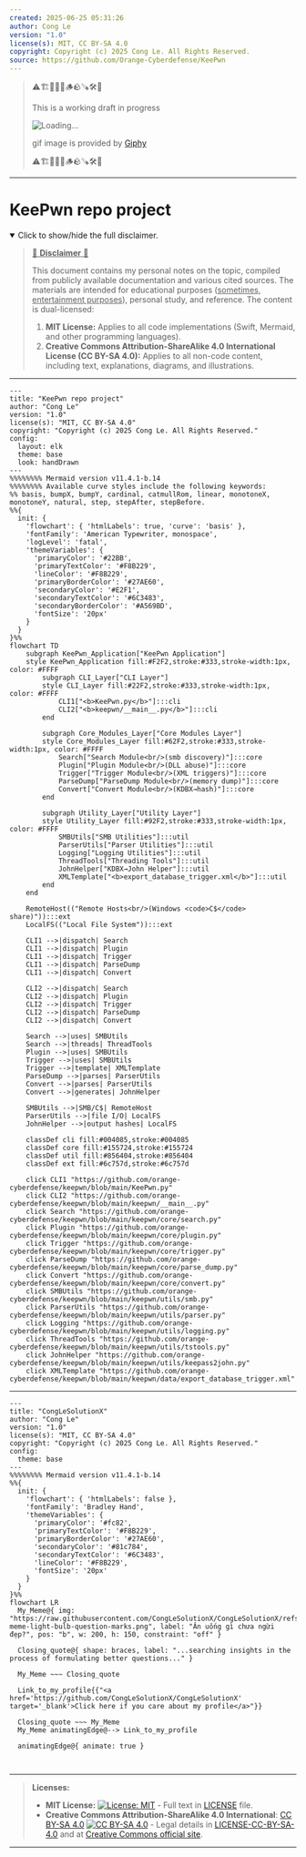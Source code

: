 ```yaml
---
created: 2025-06-25 05:31:26
author: Cong Le
version: "1.0"
license(s): MIT, CC BY-SA 4.0
copyright: Copyright (c) 2025 Cong Le. All Rights Reserved.
source: https://github.com/Orange-Cyberdefense/KeePwn
---
```



> ⚠️🏗️🚧🦺🧱🪵🪨🪚🛠️👷
> 
> This is a working draft in progress
> 
> ![Loading...](https://media2.giphy.com/media/v1.Y2lkPTc5MGI3NjExMXVjejV3dnVjc2o5MXd3eXBvcDR1cHlzbHQ1Z2R6YjY0ZHpmdjJ6OCZlcD12MV9pbnRlcm5hbF9naWZfYnlfaWQmY3Q9Zw/hL9q5k9dk9l0wGd4e0/giphy.gif)
>
> gif image is provided by [Giphy](https://giphy.com)
> 
> ⚠️🏗️🚧🦺🧱🪵🪨🪚🛠️👷


----




# KeePwn repo project
<details open>
<summary>Click to show/hide the full disclaimer.</summary>
   
> <ins>📢 **Disclaimer** 🚨</ins>
>
> This document contains my personal notes on the topic,
> compiled from publicly available documentation and various cited sources.
> The materials are intended for educational purposes (<ins>sometimes, entertainment purposes</ins>), personal study, and reference.
> The content is dual-licensed:
> 1. **MIT License:** Applies to all code implementations (Swift, Mermaid, and other programming languages).
> 2. **Creative Commons Attribution-ShareAlike 4.0 International License (CC BY-SA 4.0):** Applies to all non-code content, including text, explanations, diagrams, and illustrations.

</details>


----

```mermaid
---
title: "KeePwn repo project"
author: "Cong Le"
version: "1.0"
license(s): "MIT, CC BY-SA 4.0"
copyright: "Copyright (c) 2025 Cong Le. All Rights Reserved."
config:
  layout: elk
  theme: base
  look: handDrawn
---
%%%%%%%% Mermaid version v11.4.1-b.14
%%%%%%%% Available curve styles include the following keywords:
%% basis, bumpX, bumpY, cardinal, catmullRom, linear, monotoneX, monotoneY, natural, step, stepAfter, stepBefore.
%%{
  init: {
    'flowchart': { 'htmlLabels': true, 'curve': 'basis' },
    'fontFamily': 'American Typewriter, monospace',
    'logLevel': 'fatal',
    'themeVariables': {
      'primaryColor': '#22BB',
      'primaryTextColor': '#F8B229',
      'lineColor': '#F8B229',
      'primaryBorderColor': '#27AE60',
      'secondaryColor': '#E2F1',
      'secondaryTextColor': '#6C3483',
      'secondaryBorderColor': '#A569BD',
      'fontSize': '20px'
    }
  }
}%%
flowchart TD
    subgraph KeePwn_Application["KeePwn Application"]
    style KeePwn_Application fill:#F2F2,stroke:#333,stroke-width:1px, color: #FFFF
        subgraph CLI_Layer["CLI Layer"]
        style CLI_Layer fill:#22F2,stroke:#333,stroke-width:1px, color: #FFFF
            CLI1["<b>KeePwn.py</b>"]:::cli
            CLI2["<b>keepwn/__main__.py</b>"]:::cli
        end

        subgraph Core_Modules_Layer["Core Modules Layer"]
        style Core_Modules_Layer fill:#62F2,stroke:#333,stroke-width:1px, color: #FFFF
            Search["Search Module<br/>(smb discovery)"]:::core
            Plugin["Plugin Module<br/>(DLL abuse)"]:::core
            Trigger["Trigger Module<br/>(XML triggers)"]:::core
            ParseDump["ParseDump Module<br/>(memory dump)"]:::core
            Convert["Convert Module<br/>(KDBX→hash)"]:::core
        end

        subgraph Utility_Layer["Utility Layer"]
        style Utility_Layer fill:#92F2,stroke:#333,stroke-width:1px, color: #FFFF
            SMBUtils["SMB Utilities"]:::util
            ParserUtils["Parser Utilities"]:::util
            Logging["Logging Utilities"]:::util
            ThreadTools["Threading Tools"]:::util
            JohnHelper["KDBX→John Helper"]:::util
            XMLTemplate["<b>export_database_trigger.xml</b>"]:::util
        end
    end

    RemoteHost(("Remote Hosts<br/>(Windows <code>C$</code> share)")):::ext
    LocalFS(("Local File System")):::ext

    CLI1 -->|dispatch| Search
    CLI1 -->|dispatch| Plugin
    CLI1 -->|dispatch| Trigger
    CLI1 -->|dispatch| ParseDump
    CLI1 -->|dispatch| Convert

    CLI2 -->|dispatch| Search
    CLI2 -->|dispatch| Plugin
    CLI2 -->|dispatch| Trigger
    CLI2 -->|dispatch| ParseDump
    CLI2 -->|dispatch| Convert

    Search -->|uses| SMBUtils
    Search -->|threads| ThreadTools
    Plugin -->|uses| SMBUtils
    Trigger -->|uses| SMBUtils
    Trigger -->|template| XMLTemplate
    ParseDump -->|parses| ParserUtils
    Convert -->|parses| ParserUtils
    Convert -->|generates| JohnHelper

    SMBUtils -->|SMB/C$| RemoteHost
    ParserUtils -->|file I/O| LocalFS
    JohnHelper -->|output hashes| LocalFS

    classDef cli fill:#004085,stroke:#004085
    classDef core fill:#155724,stroke:#155724
    classDef util fill:#856404,stroke:#856404
    classDef ext fill:#6c757d,stroke:#6c757d

    click CLI1 "https://github.com/orange-cyberdefense/keepwn/blob/main/KeePwn.py"
    click CLI2 "https://github.com/orange-cyberdefense/keepwn/blob/main/keepwn/__main__.py"
    click Search "https://github.com/orange-cyberdefense/keepwn/blob/main/keepwn/core/search.py"
    click Plugin "https://github.com/orange-cyberdefense/keepwn/blob/main/keepwn/core/plugin.py"
    click Trigger "https://github.com/orange-cyberdefense/keepwn/blob/main/keepwn/core/trigger.py"
    click ParseDump "https://github.com/orange-cyberdefense/keepwn/blob/main/keepwn/core/parse_dump.py"
    click Convert "https://github.com/orange-cyberdefense/keepwn/blob/main/keepwn/core/convert.py"
    click SMBUtils "https://github.com/orange-cyberdefense/keepwn/blob/main/keepwn/utils/smb.py"
    click ParserUtils "https://github.com/orange-cyberdefense/keepwn/blob/main/keepwn/utils/parser.py"
    click Logging "https://github.com/orange-cyberdefense/keepwn/blob/main/keepwn/utils/logging.py"
    click ThreadTools "https://github.com/orange-cyberdefense/keepwn/blob/main/keepwn/utils/tstools.py"
    click JohnHelper "https://github.com/orange-cyberdefense/keepwn/blob/main/keepwn/utils/keepass2john.py"
    click XMLTemplate "https://github.com/orange-cyberdefense/keepwn/blob/main/keepwn/data/export_database_trigger.xml"

```

-----


<!-- 
```mermaid
%% Current Mermaid version
info
```  -->


```mermaid
---
title: "CongLeSolutionX"
author: "Cong Le"
version: "1.0"
license(s): "MIT, CC BY-SA 4.0"
copyright: "Copyright (c) 2025 Cong Le. All Rights Reserved."
config:
  theme: base
---
%%%%%%%% Mermaid version v11.4.1-b.14
%%{
  init: {
    'flowchart': { 'htmlLabels': false },
    'fontFamily': 'Bradley Hand',
    'themeVariables': {
      'primaryColor': '#fc82',
      'primaryTextColor': '#F8B229',
      'primaryBorderColor': '#27AE60',
      'secondaryColor': '#81c784',
      'secondaryTextColor': '#6C3483',
      'lineColor': '#F8B229',
      'fontSize': '20px'
    }
  }
}%%
flowchart LR
  My_Meme@{ img: "https://raw.githubusercontent.com/CongLeSolutionX/CongLeSolutionX/refs/heads/main/assets/images/My-meme-light-bulb-question-marks.png", label: "Ăn uống gì chưa ngừi đẹp?", pos: "b", w: 200, h: 150, constraint: "off" }

  Closing_quote@{ shape: braces, label: "...searching insights in the process of formulating better questions..." }
    
  My_Meme ~~~ Closing_quote
    
  Link_to_my_profile{{"<a href='https://github.com/CongLeSolutionX/CongLeSolutionX' target='_blank'>Click here if you care about my profile</a>"}}

  Closing_quote ~~~ My_Meme
  My_Meme animatingEdge@--> Link_to_my_profile
  
  animatingEdge@{ animate: true }



```

---
>**Licenses:**
>
>- **MIT License:**  [![License: MIT](https://img.shields.io/badge/License-MIT-yellow.svg)](LICENSE) - Full text in [LICENSE](LICENSE) file.
>- **Creative Commons Attribution-ShareAlike 4.0 International**: [CC BY-SA 4.0](https://creativecommons.org/licenses/by-sa/4.0/) [![CC BY-SA 4.0](https://licensebuttons.net/l/by-sa/4.0/88x31.png)](https://creativecommons.org/licenses/by-sa/4.0/) - Legal details in [LICENSE-CC-BY-SA-4.0](THE_PAST/LICENSE-CC-BY-SA-4.0) and at [Creative Commons official site](https://creativecommons.org/licenses/by-sa/4.0/).
>
---